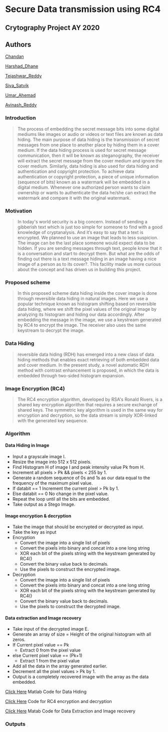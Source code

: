 # Secure Data transmission using  RC4
## Crytography Project AY 2020
## Authors
 [Chandan]()
 
 [Harshad_Dhane]()
 
 [Tejashwar_Reddy]()
 
 [Siva_Satvik]()
 
 [Umar_Ahemad]()
 
 [Avinash_Reddy]()

### Introduction
>The process of embedding the secret message bits into some digital mediums like images or audio or videos or text files are known as data hiding. The main purpose of data hiding is the transmission of secret messages from one place to another place by hiding them in a cover medium. If the data hiding process is used for secret message communication, then it will be known as steganography, the receiver will extract the secret message from the cover medium and ignore the cover medium. Similarly, data hiding is also used for data hiding and authentication and copyright protection. To achieve data authentication or copyright protection, a piece of unique information (sequence of bits) known as a watermark will be embedded in a digital medium. Whenever one authorized person wants to claim ownership or wants to authenticate the data he/she can extract the watermark and compare it with the original watermark. 

### Motivation
>In today's world security is a big concern. Instead of sending a gibberish text which is just too simple for someone to find with a good knowledge of cryptanalysis. And it’s easy to say that a text is encrypted. We planned to use an image that leads to less suspicion. The image can be the last place someone would expect data to be hidden. If you are sending messages through text, people know that it is a conversation and start to decrypt them. But what are the odds of finding out there is a text message hiding in an image having a nice image of a person as to its cover?. This facility made us more curious about the concept and has driven us in building this project. 

### Proposed scheme
>In this proposed scheme data hiding inside the cover image is done through reversible data hiding in natural images. Here we use a popular technique known as histogram shifting based on reversible data hiding, where we shift the pixel values of the original image by analyzing its histogram and hiding our data accordingly. After embedding the message in the image, we use a keystream generated by RC4 to encrypt the image. The receiver also uses the same keystream to decrypt the image.

### Data Hiding
>reversible data hiding (RDH) has emerged into a new class of data hiding methods that enables exact retrieving of both embedded data and cover medium. In the present study, a novel automatic RDH method with contrast enhancement is proposed, in which the data is embedded through two-sided histogram expansion.

### Image Encryption (RC4)
>The RC4 encryption algorithm, developed by RSA's Ronald Rivers, is a shared key encryption algorithm that requires a secure exchange of shared keys. The symmetric key algorithm is used in the same way for encryption and decryption, so the data stream is simply XOR-linked with the generated key sequence. 

### Algorithm 

#### Data Hiding in Image
- Input a grayscale image I.
- Resize the image into 512 x 512 pixels.
- Find Histogram H of image I and peak intensity value Pk from H.
- Increment all pixels > Pk && pixels < 255 by 1.
- Generate a random sequence of 0s and 1s as our data equal to the frequency of the maximum pixel value.
- If databit == 1 Increment the current pixel > Pk by 1.
- Else databit == 0 No change in the pixel value.
- Repeat the loop until all the bits are embedded.
- Take output as a Stego Image.

#### Image encryption & decryption
- Take the image that should be encrypted or decrypted as input.
- Take the key as input
- Encryption
  - Convert the image into a single list of pixels
  - Convert the pixels into binary and concat into a one long string
  - XOR each bit of the pixels string with the keystream generated by RC4()
  - Convert the binary value back to decimals.
  - Use the pixels to construct the encrypted image.
- Decryption
  - Convert the image into a single list of pixels
  - Convert the pixels into binary and concat into a one long string
  - XOR each bit of the pixels string with the keystream generated by RC4()
  - Convert the binary value back to decimals.
  - Use the pixels to construct the decrypted image.

#### Data extraction and Image recovery
- Take input of the decrypted image E.
- Generate an array of size = Height of the original histogram with all zeros.
- If Current pixel value == Pk
   - Extract 0 from the pixel value 
 - else Current pixel value == (Pk+1)
   -  Extract 1 from the pixel value
- Add all the data in the array generated earlier.
- Decrement all the pixel values > Pk by 1.
- Output is a completely recovered image with the array as the data embedded.


[Click Here](https://github.com/Harshad141/Cryptography-Project-/blob/main/main/dataembeeding.m) Matlab Code for Data Hiding

[Click Here](https://github.com/Harshad141/Cryptography-Project-/blob/main/rc4_image_enc_dec/main.py) Code for RC4 encryption and decryption

[Click Here](https://github.com/Harshad141/Cryptography-Project-/blob/main/main/dataextraction.m) Matab Code for Data Extraction and Image recovery

### Outputs


